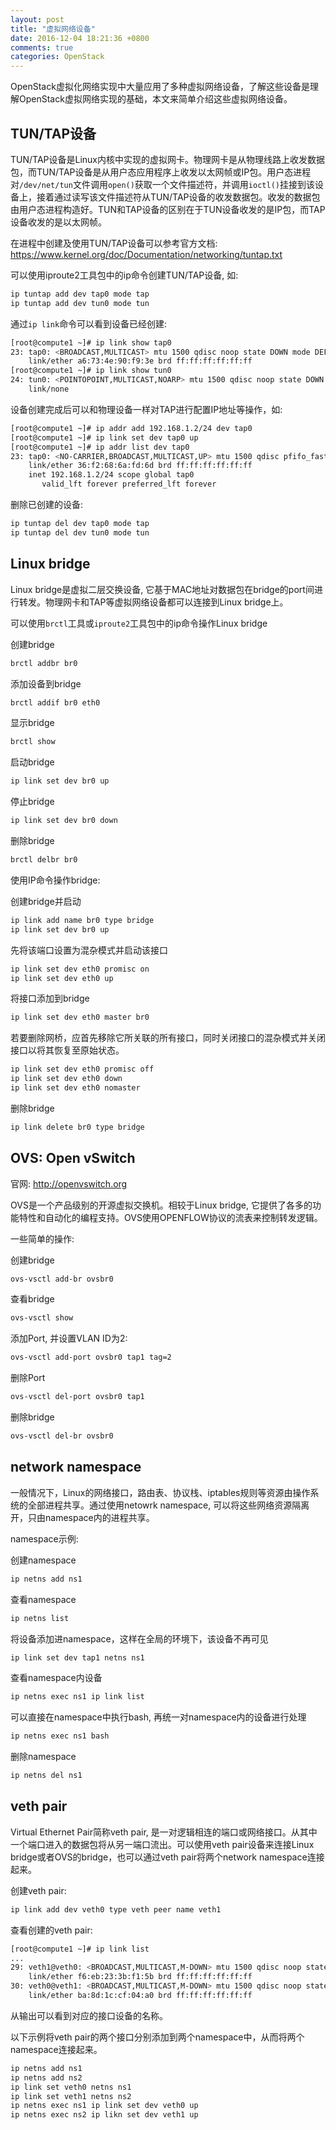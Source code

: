 ```yaml
---
layout: post
title: "虚拟网络设备"
date: 2016-12-04 18:21:36 +0800
comments: true
categories: OpenStack
---
```

OpenStack虚拟化网络实现中大量应用了多种虚拟网络设备，了解这些设备是理解OpenStack虚拟网络实现的基础，本文来简单介绍这些虚拟网络设备。

## TUN/TAP设备

TUN/TAP设备是Linux内核中实现的虚拟网卡。物理网卡是从物理线路上收发数据包，而TUN/TAP设备是从用户态应用程序上收发以太网帧或IP包。用户态进程对`/dev/net/tun`文件调用`open()`获取一个文件描述符，并调用`ioctl()`挂接到该设备上，接着通过读写该文件描述符从TUN/TAP设备的收发数据包。收发的数据包由用户态进程构造好。TUN和TAP设备的区别在于TUN设备收发的是IP包，而TAP设备收发的是以太网帧。

在进程中创建及使用TUN/TAP设备可以参考官方文档:
https://www.kernel.org/doc/Documentation/networking/tuntap.txt

可以使用iproute2工具包中的ip命令创建TUN/TAP设备, 如:
```bash
ip tuntap add dev tap0 mode tap
ip tuntap add dev tun0 mode tun
```

<!--more-->

通过`ip link`命令可以看到设备已经创建:
```bash
[root@compute1 ~]# ip link show tap0
23: tap0: <BROADCAST,MULTICAST> mtu 1500 qdisc noop state DOWN mode DEFAULT qlen 500
    link/ether a6:73:4e:90:f9:3e brd ff:ff:ff:ff:ff:ff
[root@compute1 ~]# ip link show tun0
24: tun0: <POINTOPOINT,MULTICAST,NOARP> mtu 1500 qdisc noop state DOWN mode DEFAULT qlen 500
    link/none
```

设备创建完成后可以和物理设备一样对TAP进行配置IP地址等操作，如:
```bash
[root@compute1 ~]# ip addr add 192.168.1.2/24 dev tap0
[root@compute1 ~]# ip link set dev tap0 up
[root@compute1 ~]# ip addr list dev tap0
23: tap0: <NO-CARRIER,BROADCAST,MULTICAST,UP> mtu 1500 qdisc pfifo_fast state DOWN qlen 500
    link/ether 36:f2:68:6a:fd:6d brd ff:ff:ff:ff:ff:ff
    inet 192.168.1.2/24 scope global tap0
       valid_lft forever preferred_lft forever
```
删除已创建的设备:
```bash
ip tuntap del dev tap0 mode tap
ip tuntap del dev tun0 mode tun
```

## Linux bridge

Linux bridge是虚拟二层交换设备, 它基于MAC地址对数据包在bridge的port间进行转发。物理网卡和TAP等虚拟网络设备都可以连接到Linux bridge上。

可以使用`brctl`工具或`iproute2`工具包中的ip命令操作Linux bridge

创建bridge

```bash
brctl addbr br0
```

添加设备到bridge

```bash
brctl addif br0 eth0
```

显示bridge

```bash
brctl show
```

启动bridge

```bash
ip link set dev br0 up
```

停止bridge

```bash
ip link set dev br0 down
```

删除bridge
```bash
brctl delbr br0
```

使用IP命令操作bridge:

创建bridge并启动
```bash
ip link add name br0 type bridge
ip link set dev br0 up
```

先将该端口设置为混杂模式并启动该接口
```bash
ip link set dev eth0 promisc on
ip link set dev eth0 up
```

将接口添加到bridge

```bash
ip link set dev eth0 master br0
```

若要删除网桥，应首先移除它所关联的所有接口，同时关闭接口的混杂模式并关闭接口以将其恢复至原始状态。
```bash
ip link set dev eth0 promisc off
ip link set dev eth0 down
ip link set dev eth0 nomaster
```
删除bridge
```bash
ip link delete br0 type bridge
```

## OVS: Open vSwitch

官网: http://openvswitch.org

OVS是一个产品级别的开源虚拟交换机。相较于Linux bridge, 它提供了各多的功能特性和自动化的编程支持。OVS使用OPENFLOW协议的流表来控制转发逻辑。

一些简单的操作:

创建bridge
```bash
ovs-vsctl add-br ovsbr0
```
查看bridge
```bash
ovs-vsctl show
```
添加Port, 并设置VLAN ID为2:
```bash
ovs-vsctl add-port ovsbr0 tap1 tag=2
```
删除Port
```bash
ovs-vsctl del-port ovsbr0 tap1
```
删除bridge
```bash
ovs-vsctl del-br ovsbr0
```

## network namespace

一般情况下，Linux的网络接口，路由表、协议栈、iptables规则等资源由操作系统的全部进程共享。通过使用netowrk namespace, 可以将这些网络资源隔离开，只由namespace内的进程共享。

namespace示例:

创建namespace
```bash
ip netns add ns1
```
查看namespace
```bash
ip netns list
```
将设备添加进namespace，这样在全局的环境下，该设备不再可见
```bash
ip link set dev tap1 netns ns1
```

查看namespace内设备
```bash
ip netns exec ns1 ip link list
```

可以直接在namespace中执行bash, 再统一对namespace内的设备进行处理
```bash
ip netns exec ns1 bash
```

删除namespace
```bash
ip netns del ns1
```

## veth pair

Virtual Ethernet Pair简称veth pair, 是一对逻辑相连的端口或网络接口。从其中一个端口进入的数据包将从另一端口流出。可以使用veth pair设备来连接Linux bridge或者OVS的bridge，也可以通过veth pair将两个network namespace连接起来。

创建veth pair:
```bash
ip link add dev veth0 type veth peer name veth1
```

查看创建的veth pair:
```bash
[root@compute1 ~]# ip link list
...
29: veth1@veth0: <BROADCAST,MULTICAST,M-DOWN> mtu 1500 qdisc noop state DOWN mode DEFAULT qlen 1000
    link/ether f6:eb:23:3b:f1:5b brd ff:ff:ff:ff:ff:ff
30: veth0@veth1: <BROADCAST,MULTICAST,M-DOWN> mtu 1500 qdisc noop state DOWN mode DEFAULT qlen 1000
    link/ether ba:8d:1c:cf:04:a0 brd ff:ff:ff:ff:ff:ff
```
从输出可以看到对应的接口设备的名称。

以下示例将veth pair的两个接口分别添加到两个namespace中，从而将两个namespace连接起来。
```bash
ip netns add ns1
ip netns add ns2
ip link set veth0 netns ns1
ip link set veth1 netns ns2
ip netns exec ns1 ip link set dev veth0 up
ip netns exec ns2 ip likn set dev veth1 up
```
